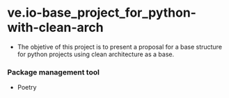 # ve.io-base_project_for_python-with-clean-arch

- The objetive of this project is to present a proposal for a base structure 
  for python projects using clean architecture as a base.


### Package management tool
- Poetry
